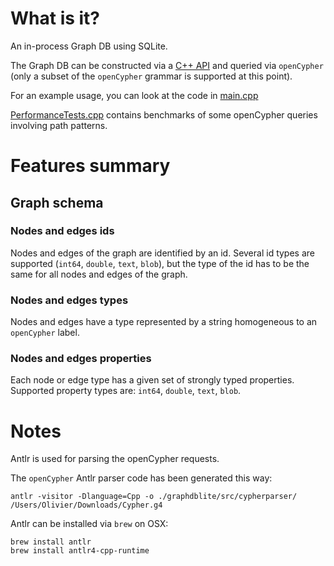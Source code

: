 # What is it?

An in-process Graph DB using SQLite.

The Graph DB can be constructed via a [C++ API](src/GraphDBSqlite.h) and queried via `openCypher`
(only a subset of the `openCypher` grammar is supported at this point).

For an example usage, you can look at the code in [main.cpp](src/main.cpp)

[PerformanceTests.cpp](src/PerformanceTests.cpp) contains benchmarks of some openCypher queries involving path patterns.

# Features summary

## Graph schema

### Nodes and edges ids

Nodes and edges of the graph are identified by an id.
Several id types are supported (`int64`, `double`, `text`, `blob`), but the type of the id has to be the same for all nodes and edges of the graph.

### Nodes and edges types

Nodes and edges have a type represented by a string homogeneous to an `openCypher` label.

### Nodes and edges properties

Each node or edge type has a given set of strongly typed properties. Supported property types are: `int64`, `double`, `text`, `blob`.

# Notes

Antlr is used for parsing the openCypher requests.

The `openCypher` Antlr parser code has been generated this way:

```
antlr -visitor -Dlanguage=Cpp -o ./graphdblite/src/cypherparser/ /Users/Olivier/Downloads/Cypher.g4
```

Antlr can be installed via `brew` on OSX:

```
brew install antlr
brew install antlr4-cpp-runtime
```
